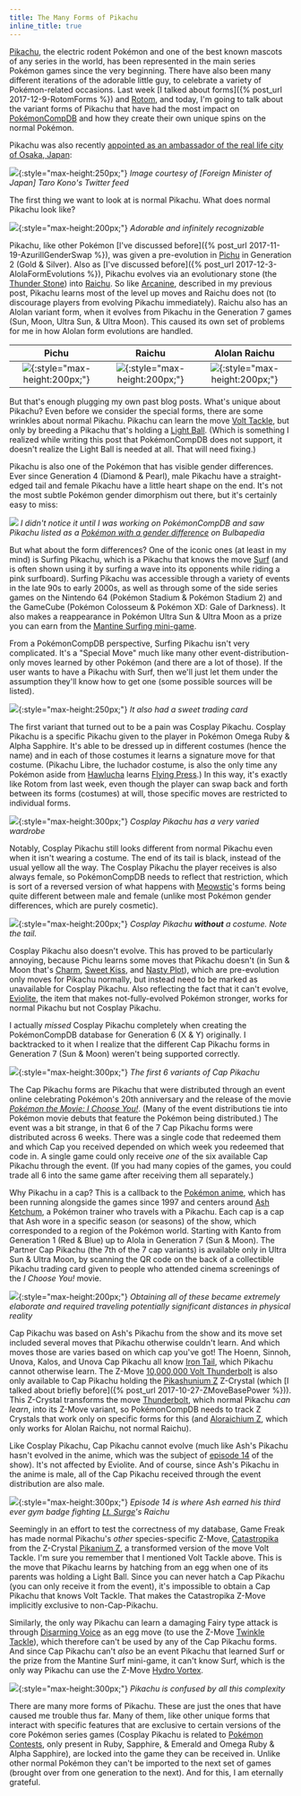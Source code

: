 ```yaml
---
title: The Many Forms of Pikachu
inline_title: true
---
```


[Pikachu](https://www.serebii.net/pokedex-sm/025.shtml), the electric rodent Pokémon and one of the best known mascots of any series in the world, has been represented in the main series Pokémon games since the very beginning. There have also been many different iterations of the adorable little guy, to celebrate a variety of Pokémon-related occasions. Last week [I talked about forms]({% post_url 2017-12-9-RotomForms %}) and [Rotom](https://www.serebii.net/pokedex-sm/479.shtml), and today, I'm going to talk about the variant forms of Pikachu that have had the most impact on [PokémonCompDB](/pokemoncompdb.html) and how they create their own unique spins on the normal Pokémon.

Pikachu was also recently [appointed as an ambassador of the real life city of Osaka, Japan](https://www.theverge.com/2017/11/30/16720968/pikachu-ambassador-of-osaka-japan-hello-kitty):

![](/assets/img/pikachu-osaka.jpg){:style="max-height:250px;"}
*Image courtesy of [Foreign Minister of Japan] Taro Kono's Twitter feed*

The first thing we want to look at is normal Pikachu. What does normal Pikachu look like?

![](/assets/img/pikachu.PNG){:style="max-height:200px;"}
*Adorable and infinitely recognizable*

Pikachu, like other Pokémon [I've discussed before]({% post_url 2017-11-19-AzurillGenderSwap %}), was given a pre-evolution in [Pichu](https://www.serebii.net/pokedex-sm/172.shtml) in Generation 2 (Gold & Silver). Also as [I've discussed before]({% post_url 2017-12-3-AlolaFormEvolutions %}), Pikachu evolves via an evolutionary stone (the [Thunder Stone](https://www.serebii.net/itemdex/thunderstone.shtml)) into [Raichu](https://www.serebii.net/pokedex-sm/026.shtml). So like [Arcanine](https://www.serebii.net/pokedex-sm/059.shtml), described in my previous post, Pikachu learns most of the level up moves and Raichu does not (to discourage players from evolving Pikachu immediately). Raichu also has an Alolan variant form, when it evolves from Pikachu in the Generation 7 games (Sun, Moon, Ultra Sun, & Ultra Moon). This caused its own set of problems for me in how Alolan form evolutions are handled.

| Pichu | Raichu | Alolan Raichu |
|:-----:|:------:|:-------------:|
| ![](/assets/img/pichu.png){:style="max-height:200px;"} | ![](/assets/img/raichu.png){:style="max-height:200px;"}  | ![](/assets/img/alolan-raichu.png){:style="max-height:200px;"} |

But that's enough plugging my own past blog posts. What's unique about Pikachu? Even before we consider the special forms, there are some wrinkles about normal Pikachu. Pikachu can learn the move [Volt Tackle](https://www.serebii.net/attackdex-sm/volttackle.shtml), but only by breeding a Pikachu that's holding a [Light Ball](https://www.serebii.net/itemdex/lightball.shtml). (Which is something I realized while writing this post that PokémonCompDB does not support, it doesn't realize the Light Ball is needed at all. That will need fixing.)

Pikachu is also one of the Pokémon that has visible gender differences. Ever since Generation 4 (Diamond & Pearl), male Pikachu have a straight-edged tail and female Pikachu have a little heart shape on the end. It's not the most subtle Pokémon gender dimorphism out there, but it's certainly easy to miss:

![](/assets/img/pikachu-genders.png)
*I didn't notice it until I was working on PokémonCompDB and saw Pikachu listed as a [Pokémon with a gender difference](https://bulbapedia.bulbagarden.net/wiki/List_of_Pok%C3%A9mon_with_gender_differences) on Bulbapedia*

But what about the form differences? One of the iconic ones (at least in my mind) is Surfing Pikachu, which is a Pikachu that knows the move [Surf](https://www.serebii.net/attackdex-sm/surf.shtml) (and is often shown using it by surfing a wave into its opponents while riding a pink surfboard).  Surfing Pikachu was accessible through a variety of events in the late 90s to early 2000s, as well as through some of the side series games on the Nintendo 64 (Pokémon Stadium & Pokémon Stadium 2) and the GameCube (Pokémon Colosseum & Pokémon XD: Gale of Darkness). It also makes a reappearance in Pokémon Ultra Sun & Ultra Moon as a prize you can earn from the [Mantine Surfing mini-game](https://www.serebii.net/ultrasunultramoon/mantinesurf.shtml).

From a PokémonCompDB perspective, Surfing Pikachu isn't very complicated. It's a "Special Move" much like many other event-distribution-only moves learned by other Pokémon (and there are a lot of those). If the user wants to have a Pikachu with Surf, then we'll just let them under the assumption they'll know how to get one (some possible sources will be listed).

![](/assets/img/pikachu-surf-card.jpg){:style="max-height:250px;"}
*It also had a sweet trading card*

The first variant that turned out to be a pain was Cosplay Pikachu. Cosplay Pikachu is a specific Pikachu given to the player in Pokémon Omega Ruby & Alpha Sapphire. It's able to be dressed up in different costumes (hence the name) and in each of those costumes it learns a signature move for that costume. (Pikachu Libre, the luchador costume, is also the only time any Pokémon aside from [Hawlucha](https://www.serebii.net/pokedex-sm/701.shtml) learns [Flying Press](https://www.serebii.net/attackdex-sm/flyingpress.shtml).) In this way, it's exactly like Rotom from last week, even though the player can swap back and forth between its forms (costumes) at will, those specific moves are restricted to individual forms.

![](/assets/img/pikachu-cosplay-costumes.png){:style="max-height:300px;"}
*Cosplay Pikachu has a very varied wardrobe*

Notably, Cosplay Pikachu still looks different from normal Pikachu even when it isn't wearing a costume. The end of its tail is black, instead of the usual yellow all the way. The Cosplay Pikachu the player receives is also always female, so PokémonCompDB needs to reflect that restriction, which is sort of a reversed version of what happens with [Meowstic](https://www.serebii.net/pokedex-sm/678.shtml)'s forms being quite different between male and female (unlike most Pokémon gender differences, which are purely cosmetic).

![](/assets/img/pikachu-cosplay.png){:style="max-height:200px;"}
*Cosplay Pikachu **without** a costume. Note the tail.*

Cosplay Pikachu also doesn't evolve. This has proved to be particularly annoying, because Pichu learns some moves that Pikachu doesn't (in Sun & Moon that's [Charm](https://www.serebii.net/attackdex-sm/charm.shtml), [Sweet Kiss](https://www.serebii.net/attackdex-sm/sweetkiss.shtml), and [Nasty Plot](https://www.serebii.net/attackdex-sm/nastyplot.shtml)), which are pre-evolution only moves for Pikachu normally, but instead need to be marked as unavailable for Cosplay Pikachu. Also reflecting the fact that it can't evolve, [Eviolite](https://www.serebii.net/itemdex/eviolite.shtml), the item that makes not-fully-evolved Pokémon stronger, works for normal Pikachu but not Cosplay Pikachu.

I actually *missed* Cosplay Pikachu completely when creating the PokémonCompDB database for Generation 6 (X & Y) originally. I backtracked to it when I realize that the different Cap Pikachu forms in Generation 7 (Sun & Moon) weren't being supported correctly.

![](/assets/img/pikachu-cap.jpg){:style="max-height:300px;"}
*The first 6 variants of Cap Pikachu*

The Cap Pikachu forms are Pikachu that were distributed through an event online celebrating Pokémon's 20th anniversary and the release of the movie [*Pokémon the Movie: I Choose You!*](https://en.wikipedia.org/wiki/Pok%C3%A9mon_the_Movie:_I_Choose_You!). (Many of the event distributions tie into Pokémon movie debuts that feature the Pokémon being distributed.) The event was a bit strange, in that 6 of the 7 Cap Pikachu forms were distributed across 6 weeks. There was a single code that redeemed them and which Cap you received depended on which week you redeemed that code in. A single game could only receive *one* of the six available Cap Pikachu through the event. (If you had many copies of the games, you could trade all 6 into the same game after receiving them all separately.)

Why Pikachu in a cap? This is a callback to the [Pokémon anime](https://bulbapedia.bulbagarden.net/wiki/Pok%C3%A9mon_anime), which has been running alongside the games since 1997 and centers around [Ash Ketchum](https://bulbapedia.bulbagarden.net/wiki/Ash_Ketchum), a Pokémon trainer who travels with a Pikachu. Each cap is a cap that Ash wore in a specific season (or seasons) of the show, which corresponded to a region of the Pokémon world. Starting with Kanto from Generation 1 (Red & Blue) up to Alola in Generation 7 (Sun & Moon). The Partner Cap Pikachu (the 7th of the 7 cap variants) is available only in Ultra Sun & Ultra Moon, by scanning the QR code on the back of a collectible Pikachu trading card given to people who attended cinema screenings of the *I Choose You!* movie.

![](/assets/img/pikachu-cap-partner.jpg){:style="max-height:200px;"}
*Obtaining all of these became extremely elaborate and required traveling potentially significant distances in physical reality*

Cap Pikachu was based on Ash's Pikachu from the show and its move set included several moves that Pikachu otherwise couldn't learn. And which moves those are varies based on which cap you've got! The Hoenn, Sinnoh, Unova, Kalos, and Unova Cap Pikachu all know [Iron Tail](https://www.serebii.net/attackdex-sm/irontail.shtml), which Pikachu cannot otherwise learn. The Z-Move [10,000,000 Volt Thunderbolt](https://www.serebii.net/attackdex-sm/10,000,000voltthunderbolt.shtml) is also only available to Cap Pikachu holding the [Pikashunium Z](https://www.serebii.net/itemdex/pikashuniumz.shtml) Z-Crystal (which [I talked about briefly before]({% post_url 2017-10-27-ZMoveBasePower %})). This Z-Crystal transforms the move [Thunderbolt](https://www.serebii.net/attackdex-sm/thunderbolt.shtml), which normal Pikachu *can learn*, into its Z-Move variant, so PokémonCompDB needs to track Z Crystals that work only on specific forms for this (and [Aloraichium Z](https://www.serebii.net/itemdex/aloraichiumz.shtml), which only works for Alolan Raichu, not normal Raichu).

Like Cosplay Pikachu, Cap Pikachu cannot evolve (much like Ash's Pikachu hasn't evolved in the anime, which was the subject of [episode 14](https://bulbapedia.bulbagarden.net/wiki/EP014) of the show). It's not affected by Eviolite. And of course, since Ash's Pikachu in the anime is male, all of the Cap Pikachu received through the event distribution are also male.

![](/assets/img/pikachu-anime-surge-raichu.png){:style="max-height:300px;"}
*Episode 14 is where Ash earned his third ever gym badge fighting [Lt. Surge](https://bulbapedia.bulbagarden.net/wiki/Lt._Surge)'s Raichu*

Seemingly in an effort to test the correctness of my database, Game Freak has made normal Pikachu's *other* species-specific Z-Move, [Catastropika](https://www.serebii.net/attackdex-sm/catastropika.shtml) from the Z-Crystal [Pikanium Z](https://www.serebii.net/itemdex/pikaniumz.shtml), a transformed version of the move Volt Tackle. I'm sure you remember that I mentioned Volt Tackle above. This is the move that Pikachu learns by hatching from an egg when one of its parents was holding a Light Ball. Since you can never hatch a Cap Pikachu (you can only receive it from the event), it's impossible to obtain a Cap Pikachu that knows Volt Tackle. That makes the Catastropika Z-Move implicitly exclusive to non-Cap-Pikachu.

Similarly, the only way Pikachu can learn a damaging Fairy type attack is through [Disarming Voice](https://www.serebii.net/attackdex-sm/disarmingvoice.shtml) as an egg move (to use the Z-Move [Twinkle Tackle](https://www.serebii.net/attackdex-sm/twinkletackle.shtml)), which therefore can't be used by any of the Cap Pikachu forms. And since Cap Pikachu can't *also* be an event Pikachu that learned Surf or the prize from the Mantine Surf mini-game, it can't know Surf, which is the only way Pikachu can use the Z-Move [Hydro Vortex](https://www.serebii.net/attackdex-sm/hydrovortex.shtml).

![](/assets/img/pikachu-confused.png){:style="max-height:300px;"}
*Pikachu is confused by all this complexity*

There are many more forms of Pikachu. These are just the ones that have caused me trouble thus far. Many of them, like other unique forms that interact with specific features that are exclusive to certain versions of the core Pokémon series games (Cosplay Pikachu is related to [Pokémon Contests](https://bulbapedia.bulbagarden.net/wiki/Pok%C3%A9mon_Contest), only present in Ruby, Sapphire, & Emerald and Omega Ruby & Alpha Sapphire), are locked into the game they can be received in. Unlike other normal Pokémon they can't be imported to the next set of games (brought over from one generation to the next). And for this, I am eternally grateful.